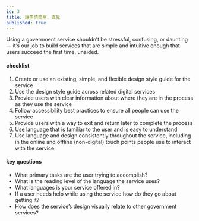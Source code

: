 ```yaml
---
id: 3
title: 讓事情簡單、直覺
published: true
---
```


Using a government service shouldn’t be stressful, confusing, or daunting — it’s our job to build services that are simple and intuitive enough that users succeed the first time, unaided.

#### checklist
1. Create or use an existing, simple, and flexible design style guide for the service
2. Use the design style guide across related digital services
3. Provide users with clear information about where they are in the process as they use the service
4. Follow accessibility best practices to ensure all people can use the service
5. Provide users with a way to exit and return later to complete the process
6. Use language that is familiar to the user and is easy to understand
7. Use language and design consistently throughout the service, including in the online and offline (non-digital) touch points people use to interact with the service

#### key questions
- What primary tasks are the user trying to accomplish?
- What is the reading level of the language the service uses?
- What languages is your service offered in?
- If a user needs help while using the service how do they go about getting it?
- How does the service’s design visually relate to other government services?
